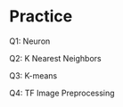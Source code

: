 # Practice
Q1: Neuron                       

Q2: K Nearest Neighbors

Q3: K-means

Q4: TF Image Preprocessing
